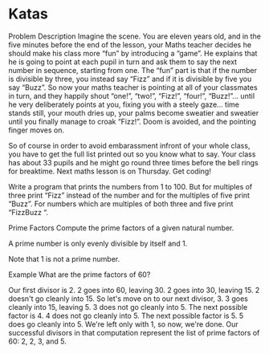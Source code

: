 # Katas

Problem Description
Imagine the scene. You are eleven years old, and in the five minutes before the end of the lesson, your Maths teacher decides he should make his class more “fun” by introducing a “game”. He explains that he is going to point at each pupil in turn and ask them to say the next number in sequence, starting from one. The “fun” part is that if the number is divisible by three, you instead say “Fizz” and if it is divisible by five you say “Buzz”. So now your maths teacher is pointing at all of your classmates in turn, and they happily shout “one!”, “two!”, “Fizz!”, “four!”, “Buzz!”… until he very deliberately points at you, fixing you with a steely gaze… time stands still, your mouth dries up, your palms become sweatier and sweatier until you finally manage to croak “Fizz!”. Doom is avoided, and the pointing finger moves on.

So of course in order to avoid embarassment infront of your whole class, you have to get the full list printed out so you know what to say. Your class has about 33 pupils and he might go round three times before the bell rings for breaktime. Next maths lesson is on Thursday. Get coding!

Write a program that prints the numbers from 1 to 100. But for multiples of three print “Fizz” instead of the number and for the multiples of five print “Buzz”. For numbers which are multiples of both three and five print “FizzBuzz “.



Prime Factors
Compute the prime factors of a given natural number.

A prime number is only evenly divisible by itself and 1.

Note that 1 is not a prime number.

Example
What are the prime factors of 60?

Our first divisor is 2. 2 goes into 60, leaving 30.
2 goes into 30, leaving 15.
2 doesn't go cleanly into 15. So let's move on to our next divisor, 3.
3 goes cleanly into 15, leaving 5.
3 does not go cleanly into 5. The next possible factor is 4.
4 does not go cleanly into 5. The next possible factor is 5.
5 does go cleanly into 5.
We're left only with 1, so now, we're done.
Our successful divisors in that computation represent the list of prime factors of 60: 2, 2, 3, and 5.

